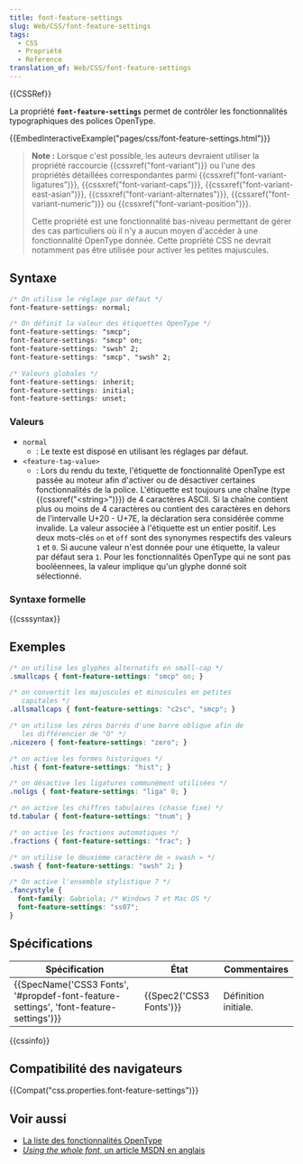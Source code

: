 ```yaml
---
title: font-feature-settings
slug: Web/CSS/font-feature-settings
tags:
  - CSS
  - Propriété
  - Reference
translation_of: Web/CSS/font-feature-settings
---
```

{{CSSRef}}

La propriété **`font-feature-settings`** permet de contrôler les fonctionnalités typographiques des polices OpenType.

{{EmbedInteractiveExample("pages/css/font-feature-settings.html")}}

> **Note :** Lorsque c'est possible, les auteurs devraient utiliser la propriété raccourcie {{cssxref("font-variant")}} ou l'une des propriétés détaillées correspondantes parmi {{cssxref("font-variant-ligatures")}}, {{cssxref("font-variant-caps")}}, {{cssxref("font-variant-east-asian")}}, {{cssxref("font-variant-alternates")}}, {{cssxref("font-variant-numeric")}} ou {{cssxref("font-variant-position")}}.
>
> Cette propriété est une fonctionnalité bas-niveau permettant de gérer des cas particuliers où il n'y a aucun moyen d'accéder à une fonctionnalité OpenType donnée. Cette propriété CSS ne devrait notamment pas être utilisée pour activer les petites majuscules.

## Syntaxe

```css
/* On utilise le réglage par défaut */
font-feature-settings: normal;

/* On définit la valeur des étiquettes OpenType */
font-feature-settings: "smcp";
font-feature-settings: "smcp" on;
font-feature-settings: "swsh" 2;
font-feature-settings: "smcp", "swsh" 2;

/* Valeurs globales */
font-feature-settings: inherit;
font-feature-settings: initial;
font-feature-settings: unset;
```

### Valeurs

- `normal`
  - : Le texte est disposé en utilisant les réglages par défaut.
- `<feature-tag-value>`
  - : Lors du rendu du texte, l'étiquette de fonctionnalité OpenType est passée au moteur afin d'activer ou de désactiver certaines fonctionnalités de la police. L'étiquette est toujours une chaîne (type {{cssxref("&lt;string&gt;")}}) de 4 caractères ASCII. Si la chaîne contient plus ou moins de 4 caractères ou contient des caractères en dehors de l'intervalle U+20 - U+7E, la déclaration sera considérée comme invalide.
    La valeur associée à l'étiquette est un entier positif. Les deux mots-clés `on` et `off` sont des synonymes respectifs des valeurs `1` et `0`. Si aucune valeur n'est donnée pour une étiquette, la valeur par défaut sera `1`. Pour les fonctionnalités OpenType qui ne sont pas booléennees, la valeur implique qu'un glyphe donné soit sélectionné.

### Syntaxe formelle

{{csssyntax}}

## Exemples

```css
/* on utilise les glyphes alternatifs en small-cap */
.smallcaps { font-feature-settings: "smcp" on; }

/* on convertit les majuscules et minuscules en petites
   capitales */
.allsmallcaps { font-feature-settings: "c2sc", "smcp"; }

/* on utilise les zéros barrés d'une barre oblique afin de
   les différencier de "O" */
.nicezero { font-feature-settings: "zero"; }

/* on active les formes historiques */
.hist { font-feature-settings: "hist"; }

/* on désactive les ligatures communément utilisées */
.noligs { font-feature-settings: "liga" 0; }

/* on active les chiffres tabulaires (chasse fixe) */
td.tabular { font-feature-settings: "tnum"; }

/* on active les fractions automatiques */
.fractions { font-feature-settings: "frac"; }

/* on utilise le deuxième caractère de « swash » */
.swash { font-feature-settings: "swsh" 2; }

/* On active l'ensemble stylistique 7 */
.fancystyle {
  font-family: Gabriola; /* Windows 7 et Mac OS */
  font-feature-settings: "ss07";
}
```

## Spécifications

| Spécification                                                                                                    | État                             | Commentaires         |
| ---------------------------------------------------------------------------------------------------------------- | -------------------------------- | -------------------- |
| {{SpecName('CSS3 Fonts', '#propdef-font-feature-settings', 'font-feature-settings')}} | {{Spec2('CSS3 Fonts')}} | Définition initiale. |

{{cssinfo}}

## Compatibilité des navigateurs

{{Compat("css.properties.font-feature-settings")}}

## Voir aussi

- [La liste des fonctionnalités OpenType](https://www.microsoft.com/typography/otspec/featurelist.htm)
- [_Using the whole font_, un article MSDN en anglais](https://blogs.msdn.com/b/ie/archive/2012/01/09/css-corner-using-the-whole-font.aspx)
